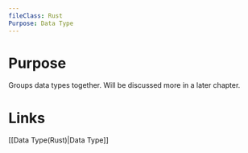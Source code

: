 ```yaml
---
fileClass: Rust
Purpose: Data Type
---
```

# Purpose

Groups data types together. Will be discussed more in a later chapter.



# Links

[[Data Type(Rust)|Data Type]]



